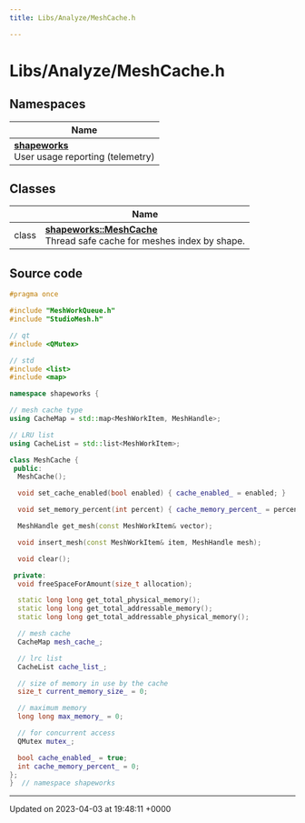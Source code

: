 ```yaml
---
title: Libs/Analyze/MeshCache.h

---
```


# Libs/Analyze/MeshCache.h



## Namespaces

| Name           |
| -------------- |
| **[shapeworks](../Namespaces/namespaceshapeworks.md)** <br>User usage reporting (telemetry)  |

## Classes

|                | Name           |
| -------------- | -------------- |
| class | **[shapeworks::MeshCache](../Classes/classshapeworks_1_1MeshCache.md)** <br>Thread safe cache for meshes index by shape.  |




## Source code

```cpp
#pragma once

#include "MeshWorkQueue.h"
#include "StudioMesh.h"

// qt
#include <QMutex>

// std
#include <list>
#include <map>

namespace shapeworks {

// mesh cache type
using CacheMap = std::map<MeshWorkItem, MeshHandle>;

// LRU list
using CacheList = std::list<MeshWorkItem>;

class MeshCache {
 public:
  MeshCache();

  void set_cache_enabled(bool enabled) { cache_enabled_ = enabled; }

  void set_memory_percent(int percent) { cache_memory_percent_ = percent; }

  MeshHandle get_mesh(const MeshWorkItem& vector);

  void insert_mesh(const MeshWorkItem& item, MeshHandle mesh);

  void clear();

 private:
  void freeSpaceForAmount(size_t allocation);

  static long long get_total_physical_memory();
  static long long get_total_addressable_memory();
  static long long get_total_addressable_physical_memory();

  // mesh cache
  CacheMap mesh_cache_;

  // lrc list
  CacheList cache_list_;

  // size of memory in use by the cache
  size_t current_memory_size_ = 0;

  // maximum memory
  long long max_memory_ = 0;

  // for concurrent access
  QMutex mutex_;

  bool cache_enabled_ = true;
  int cache_memory_percent_ = 0;
};
}  // namespace shapeworks
```


-------------------------------

Updated on 2023-04-03 at 19:48:11 +0000
